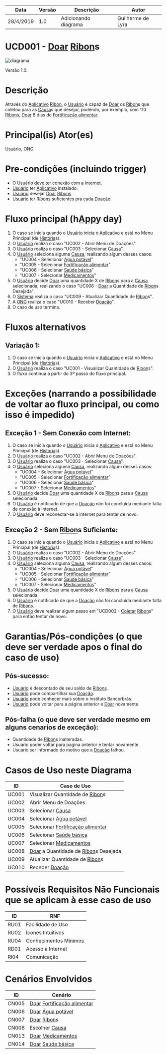 | Data       | Versão  | Descrição       | Autor            |
| ---------- | ------- | --------------- | ---------------- |
| 28/4/2019 | 1.0 | Adicionando diagrama | Guilherme de Lyra |


# UCD001 - [Doar](https://github.com/requisitos-2019-1/Ribon/blob/master/Modelagem%%20de%%20Requisitos/Lexicos/Doar.md) [Ribon](https://github.com/requisitos-2019-1/Ribon/blob/master/Modelagem%%20de%%20Requisitos/Lexicos/Ribon.md)s

![diagrama]([Doar](https://github.com/requisitos-2019-1/Ribon/blob/master/Modelagem%%20de%%20Requisitos/Lexicos/Doar.md)_Ribons.png)

Versão 1.0.

# Descrição
Através do [Aplicativo](https://github.com/requisitos-2019-1/Ribon/blob/master/Modelagem%%20de%%20Requisitos/Lexicos/Aplicativo.md) [Ribon](https://github.com/requisitos-2019-1/Ribon/blob/master/Modelagem%%20de%%20Requisitos/Lexicos/Ribon.md), o [Usuário](https://github.com/requisitos-2019-1/Ribon/blob/master/Modelagem%%20de%%20Requisitos/Lexicos/Usuário.md) é capaz de [Doar](https://github.com/requisitos-2019-1/Ribon/blob/master/Modelagem%%20de%%20Requisitos/Lexicos/Doar.md) os [Ribon](https://github.com/requisitos-2019-1/Ribon/blob/master/Modelagem%%20de%%20Requisitos/Lexicos/Ribon.md)s que coletou para as [Causa](https://github.com/requisitos-2019-1/Ribon/blob/master/Modelagem%%20de%%20Requisitos/Lexicos/Causa.md)s que desejar, podendo, por exemplo, com 110 [Ribon](https://github.com/requisitos-2019-1/Ribon/blob/master/Modelagem%%20de%%20Requisitos/Lexicos/Ribon.md)s, [Doar](https://github.com/requisitos-2019-1/Ribon/blob/master/Modelagem%%20de%%20Requisitos/Lexicos/Doar.md) 8 dias de [Fortificação alimentar](https://github.com/requisitos-2019-1/Ribon/blob/master/Modelagem%%20de%%20Requisitos/Lexicos/Fortificacao_alimentar.md).

# Principal(is) Ator(es)
[Usuário](https://github.com/requisitos-2019-1/Ribon/blob/master/Modelagem%%20de%%20Requisitos/Lexicos/Usuário.md), [ONG](https://github.com/requisitos-2019-1/Ribon/blob/master/Modelagem%%20de%%20Requisitos/Lexicos/Ong.md)

# Pre-condições (incluindo trigger)
- O [Usuário](https://github.com/requisitos-2019-1/Ribon/blob/master/Modelagem%20de%20Requisitos/Lexicos/Usuário.md) deve ter conexão com a Internet.
- [Usuário](https://github.com/requisitos-2019-1/Ribon/blob/master/Modelagem%20de%20Requisitos/Lexicos/Usuário.md) ter [Aplicativo](https://github.com/requisitos-2019-1/Ribon/blob/master/Modelagem%20de%20Requisitos/Lexicos/Aplicativo.md) instalado.
- [Usuário](https://github.com/requisitos-2019-1/Ribon/blob/master/Modelagem%20de%20Requisitos/Lexicos/Usuário.md) desejar [Doar](https://github.com/requisitos-2019-1/Ribon/blob/master/Modelagem%20de%20Requisitos/Lexicos/Doar.md) [Ribons](https://github.com/requisitos-2019-1/Ribon/blob/master/Modelagem%20de%20Requisitos/Lexicos/Ribon.md).
- [Usuário](https://github.com/requisitos-2019-1/Ribon/blob/master/Modelagem%20de%20Requisitos/Lexicos/Usuário.md) ter [Ribons](https://github.com/requisitos-2019-1/Ribon/blob/master/Modelagem%20de%20Requisitos/Lexicos/Ribon.md) suficientes pra cada [Doação](https://github.com/requisitos-2019-1/Ribon/blob/master/Modelagem%20de%20Requisitos/Lexicos/Doação.md).

# Fluxo principal (h[App](https://github.com/requisitos-2019-1/Ribon/blob/master/Modelagem%%20de%%20Requisitos/Lexicos/Aplicativo.md)y day)
1. O caso se inicia quando o [Usuário](https://github.com/requisitos-2019-1/Ribon/blob/master/Modelagem%%20de%%20Requisitos/Lexicos/Usuário.md) inicia o [Aplicativo](https://github.com/requisitos-2019-1/Ribon/blob/master/Modelagem%%20de%%20Requisitos/Lexicos/Aplicativo.md) e está no Menu Principal (de [História](https://github.com/requisitos-2019-1/Ribon/blob/master/Modelagem%%20de%%20Requisitos/Lexicos/Historia.md)s).
1. O [Usuário](https://github.com/requisitos-2019-1/Ribon/blob/master/Modelagem%%20de%%20Requisitos/Lexicos/Usuário.md) realiza o caso "UC002 - Abrir Menu de Doações".
1. O [Usuário](https://github.com/requisitos-2019-1/Ribon/blob/master/Modelagem%%20de%%20Requisitos/Lexicos/Usuário.md) realiza o caso "UC003 - Selecionar [Causa](https://github.com/requisitos-2019-1/Ribon/blob/master/Modelagem%%20de%%20Requisitos/Lexicos/Causa.md)".
1. O [Usuário](https://github.com/requisitos-2019-1/Ribon/blob/master/Modelagem%%20de%%20Requisitos/Lexicos/Usuário.md) seleciona alguma [Causa](https://github.com/requisitos-2019-1/Ribon/blob/master/Modelagem%%20de%%20Requisitos/Lexicos/Causa.md), realizando algum desses casos:
    - "UC004 - Selecionar [Água potável](https://github.com/requisitos-2019-1/Ribon/blob/master/Modelagem%%20de%%20Requisitos/Lexicos/Agua_potavel.md)"
    - "UC005 - Selecionar [Fortificação alimentar](https://github.com/requisitos-2019-1/Ribon/blob/master/Modelagem%%20de%%20Requisitos/Lexicos/Fortificacao_alimentar.md)"
    - "UC006 - Selecionar [Saúde básica](https://github.com/requisitos-2019-1/Ribon/blob/master/Modelagem%%20de%%20Requisitos/Lexicos/Saude_basica.md)"
    - "UC007 - Selecionar [Medicamentos](https://github.com/requisitos-2019-1/Ribon/blob/master/Modelagem%%20de%%20Requisitos/Lexicos/Medicamentos.md)"
1. O [Usuário](https://github.com/requisitos-2019-1/Ribon/blob/master/Modelagem%%20de%%20Requisitos/Lexicos/Usuário.md) decide [Doar](https://github.com/requisitos-2019-1/Ribon/blob/master/Modelagem%%20de%%20Requisitos/Lexicos/Doar.md) uma quantidade X de [Ribon](https://github.com/requisitos-2019-1/Ribon/blob/master/Modelagem%%20de%%20Requisitos/Lexicos/Ribon.md)s para a [Causa](https://github.com/requisitos-2019-1/Ribon/blob/master/Modelagem%%20de%%20Requisitos/Lexicos/Causa.md) selecionada, realizando o caso "UC008 - [Doar](https://github.com/requisitos-2019-1/Ribon/blob/master/Modelagem%%20de%%20Requisitos/Lexicos/Doar.md) a Quantidade de [Ribon](https://github.com/requisitos-2019-1/Ribon/blob/master/Modelagem%%20de%%20Requisitos/Lexicos/Ribon.md)s Desejada".
1. O [Sistema](https://github.com/requisitos-2019-1/Ribon/blob/master/Modelagem%%20de%%20Requisitos/Lexicos/Aplicativo.md) realiza o caso "UC009 - Atualizar Quantidade de [Ribon](https://github.com/requisitos-2019-1/Ribon/blob/master/Modelagem%%20de%%20Requisitos/Lexicos/Ribon.md)s".
1. A [ONG](https://github.com/requisitos-2019-1/Ribon/blob/master/Modelagem%%20de%%20Requisitos/Lexicos/Ong.md) realiza o caso "UC010 - Receber [Doação](https://github.com/requisitos-2019-1/Ribon/blob/master/Modelagem%%20de%%20Requisitos/Lexicos/Doação.md)".
1. O caso de uso termina.

# Fluxos alternativos
## Variação 1:
1. O caso se inicia quando o [Usuário](https://github.com/requisitos-2019-1/Ribon/blob/master/Modelagem%%20de%%20Requisitos/Lexicos/Usuário.md) inicia o [Aplicativo](https://github.com/requisitos-2019-1/Ribon/blob/master/Modelagem%%20de%%20Requisitos/Lexicos/Aplicativo.md) e está no Menu Principal (de [História](https://github.com/requisitos-2019-1/Ribon/blob/master/Modelagem%%20de%%20Requisitos/Lexicos/Historia.md)s).
1. O [Usuário](https://github.com/requisitos-2019-1/Ribon/blob/master/Modelagem%%20de%%20Requisitos/Lexicos/Usuário.md) realiza o caso "UC001 - Visualizar Quantidade de [Ribon](https://github.com/requisitos-2019-1/Ribon/blob/master/Modelagem%%20de%%20Requisitos/Lexicos/Ribon.md)s".
1. O fluxo continua a partir do 3º passo do fluxo principal.
    
# Exceções (narrando a possibilidade de voltar ao fluxo principal, ou como isso é impedido)

## Exceção 1 - Sem Conexão com Internet:
1. O caso se inicia quando o [Usuário](https://github.com/requisitos-2019-1/Ribon/blob/master/Modelagem%%20de%%20Requisitos/Lexicos/Usuário.md) inicia o [Aplicativo](https://github.com/requisitos-2019-1/Ribon/blob/master/Modelagem%%20de%%20Requisitos/Lexicos/Aplicativo.md) e está no Menu Principal (de [História](https://github.com/requisitos-2019-1/Ribon/blob/master/Modelagem%%20de%%20Requisitos/Lexicos/Historia.md)s).
1. O [Usuário](https://github.com/requisitos-2019-1/Ribon/blob/master/Modelagem%%20de%%20Requisitos/Lexicos/Usuário.md) realiza o caso "UC002 - Abrir Menu de Doações".
1. O [Usuário](https://github.com/requisitos-2019-1/Ribon/blob/master/Modelagem%%20de%%20Requisitos/Lexicos/Usuário.md) realiza o caso "UC003 - Selecionar [Causa](https://github.com/requisitos-2019-1/Ribon/blob/master/Modelagem%%20de%%20Requisitos/Lexicos/Causa.md)".
1. O [Usuário](https://github.com/requisitos-2019-1/Ribon/blob/master/Modelagem%%20de%%20Requisitos/Lexicos/Usuário.md) seleciona alguma [Causa](https://github.com/requisitos-2019-1/Ribon/blob/master/Modelagem%%20de%%20Requisitos/Lexicos/Causa.md), realizando algum desses casos:
    - "UC004 - Selecionar [Água potável](https://github.com/requisitos-2019-1/Ribon/blob/master/Modelagem%%20de%%20Requisitos/Lexicos/Agua_potavel.md)"
    - "UC005 - Selecionar [Fortificação alimentar](https://github.com/requisitos-2019-1/Ribon/blob/master/Modelagem%%20de%%20Requisitos/Lexicos/Fortificacao_alimentar.md)"
    - "UC006 - Selecionar [Saúde básica](https://github.com/requisitos-2019-1/Ribon/blob/master/Modelagem%%20de%%20Requisitos/Lexicos/Saude_basica.md)"
    - "UC007 - Selecionar [Medicamentos](https://github.com/requisitos-2019-1/Ribon/blob/master/Modelagem%%20de%%20Requisitos/Lexicos/Medicamentos.md)"
1. O [Usuário](https://github.com/requisitos-2019-1/Ribon/blob/master/Modelagem%%20de%%20Requisitos/Lexicos/Usuário.md) decide [Doar](https://github.com/requisitos-2019-1/Ribon/blob/master/Modelagem%%20de%%20Requisitos/Lexicos/Doar.md) uma quantidade X de [Ribon](https://github.com/requisitos-2019-1/Ribon/blob/master/Modelagem%%20de%%20Requisitos/Lexicos/Ribon.md)s para a [Causa](https://github.com/requisitos-2019-1/Ribon/blob/master/Modelagem%%20de%%20Requisitos/Lexicos/Causa.md) selecionada
1. O [Usuário](https://github.com/requisitos-2019-1/Ribon/blob/master/Modelagem%%20de%%20Requisitos/Lexicos/Usuário.md) é notificado de que a [Doação](https://github.com/requisitos-2019-1/Ribon/blob/master/Modelagem%%20de%%20Requisitos/Lexicos/Doação.md) não foi concluída mediante falta de conexão à internet.
1. O [Usuário](https://github.com/requisitos-2019-1/Ribon/blob/master/Modelagem%%20de%%20Requisitos/Lexicos/Usuário.md) deve reconectar-se à internet para tentar de novo.

## Exceção 2 - Sem [Ribon](https://github.com/requisitos-2019-1/Ribon/blob/master/Modelagem%%20de%%20Requisitos/Lexicos/Ribon.md)s Suficiente:
1. O caso se inicia quando o [Usuário](https://github.com/requisitos-2019-1/Ribon/blob/master/Modelagem%%20de%%20Requisitos/Lexicos/Usuário.md) inicia o [Aplicativo](https://github.com/requisitos-2019-1/Ribon/blob/master/Modelagem%%20de%%20Requisitos/Lexicos/Aplicativo.md) e está no Menu Principal (de [História](https://github.com/requisitos-2019-1/Ribon/blob/master/Modelagem%%20de%%20Requisitos/Lexicos/Historia.md)s).
1. O [Usuário](https://github.com/requisitos-2019-1/Ribon/blob/master/Modelagem%%20de%%20Requisitos/Lexicos/Usuário.md) realiza o caso "UC002 - Abrir Menu de Doações".
1. O [Usuário](https://github.com/requisitos-2019-1/Ribon/blob/master/Modelagem%%20de%%20Requisitos/Lexicos/Usuário.md) realiza o caso "UC003 - Selecionar [Causa](https://github.com/requisitos-2019-1/Ribon/blob/master/Modelagem%%20de%%20Requisitos/Lexicos/Causa.md)".
1. O [Usuário](https://github.com/requisitos-2019-1/Ribon/blob/master/Modelagem%%20de%%20Requisitos/Lexicos/Usuário.md) seleciona alguma [Causa](https://github.com/requisitos-2019-1/Ribon/blob/master/Modelagem%%20de%%20Requisitos/Lexicos/Causa.md), realizando algum desses casos:
    - "UC004 - Selecionar [Água potável](https://github.com/requisitos-2019-1/Ribon/blob/master/Modelagem%%20de%%20Requisitos/Lexicos/Agua_potavel.md)"
    - "UC005 - Selecionar [Fortificação alimentar](https://github.com/requisitos-2019-1/Ribon/blob/master/Modelagem%%20de%%20Requisitos/Lexicos/Fortificacao_alimentar.md)"
    - "UC006 - Selecionar [Saúde básica](https://github.com/requisitos-2019-1/Ribon/blob/master/Modelagem%%20de%%20Requisitos/Lexicos/Saude_basica.md)"
    - "UC007 - Selecionar [Medicamentos](https://github.com/requisitos-2019-1/Ribon/blob/master/Modelagem%%20de%%20Requisitos/Lexicos/Medicamentos.md)"
1. O [Usuário](https://github.com/requisitos-2019-1/Ribon/blob/master/Modelagem%%20de%%20Requisitos/Lexicos/Usuário.md) decide [Doar](https://github.com/requisitos-2019-1/Ribon/blob/master/Modelagem%%20de%%20Requisitos/Lexicos/Doar.md) uma quantidade X de [Ribon](https://github.com/requisitos-2019-1/Ribon/blob/master/Modelagem%%20de%%20Requisitos/Lexicos/Ribon.md)s para a [Causa](https://github.com/requisitos-2019-1/Ribon/blob/master/Modelagem%%20de%%20Requisitos/Lexicos/Causa.md) selecionada
1. O [Usuário](https://github.com/requisitos-2019-1/Ribon/blob/master/Modelagem%%20de%%20Requisitos/Lexicos/Usuário.md) é notificado de que a [Doação](https://github.com/requisitos-2019-1/Ribon/blob/master/Modelagem%%20de%%20Requisitos/Lexicos/Doação.md) não foi concluída mediante falta de [Ribon](https://github.com/requisitos-2019-1/Ribon/blob/master/Modelagem%%20de%%20Requisitos/Lexicos/Ribon.md)s.
1. O [Usuário](https://github.com/requisitos-2019-1/Ribon/blob/master/Modelagem%%20de%%20Requisitos/Lexicos/Usuário.md) deve realizar algum passo em "UCD002 - [Coletar](https://github.com/requisitos-2019-1/Ribon/blob/master/Modelagem%%20de%%20Requisitos/Lexicos/Coletar.md) [Ribon](https://github.com/requisitos-2019-1/Ribon/blob/master/Modelagem%%20de%%20Requisitos/Lexicos/Ribon.md)s" para então tentar de novo.

# Garantias/Pós-condições (o que deve ser verdade apos o final do caso de uso)
## Pós-sucesso:
- [Usuário](https://github.com/requisitos-2019-1/Ribon/blob/master/Modelagem%20de%20Requisitos/Lexicos/Usuário.md) é descontado de seu saldo de [Ribons](https://github.com/requisitos-2019-1/Ribon/blob/master/Modelagem%20de%20Requisitos/Lexicos/Ribon.md).
- [Usuário](https://github.com/requisitos-2019-1/Ribon/blob/master/Modelagem%20de%20Requisitos/Lexicos/Usuário.md) pode compartilhar sua [Doação](https://github.com/requisitos-2019-1/Ribon/blob/master/Modelagem%20de%20Requisitos/Lexicos/Doação.md).
- [Usuário](https://github.com/requisitos-2019-1/Ribon/blob/master/Modelagem%20de%20Requisitos/Lexicos/Usuário.md) pode conhecer mais sobre o Instituto Bancorbrás.
- [Usuário](https://github.com/requisitos-2019-1/Ribon/blob/master/Modelagem%20de%20Requisitos/Lexicos/Usuário.md) pode voltar para a página anterior e [Doar](https://github.com/requisitos-2019-1/Ribon/blob/master/Modelagem%20de%20Requisitos/Lexicos/Doar.md) novamente.
## Pós-falha (o que deve ser verdade mesmo em alguns cenarios de exceção):
- Quantidade de [Ribon](https://github.com/requisitos-2019-1/Ribon/blob/master/Modelagem%%20de%%20Requisitos/Lexicos/Ribon.md)s inalteradas.
- Usuario poder voltar para pagina anterior e tentar novamente.
- Usuario ser informado do motivo que a [Doação](https://github.com/requisitos-2019-1/Ribon/blob/master/Modelagem%%20de%%20Requisitos/Lexicos/Doação.md) falhou.

# Casos de Uso neste Diagrama
| ID  | Caso de Uso |
| ---------- | ------- |
| UC001 | Visualizar Quantidade de [Ribon](https://github.com/requisitos-2019-1/Ribon/blob/master/Modelagem%%20de%%20Requisitos/Lexicos/Ribon.md)s |
| UC002 | Abrir Menu de Doações |
| UC003 | Selecionar [Causa](https://github.com/requisitos-2019-1/Ribon/blob/master/Modelagem%%20de%%20Requisitos/Lexicos/Causa.md) |
| UC004 | Selecionar [Água potável](https://github.com/requisitos-2019-1/Ribon/blob/master/Modelagem%%20de%%20Requisitos/Lexicos/Agua_potavel.md) |
| UC005 | Selecionar [Fortificação alimentar](https://github.com/requisitos-2019-1/Ribon/blob/master/Modelagem%%20de%%20Requisitos/Lexicos/Fortificacao_alimentar.md) |
| UC006 | Selecionar [Saúde básica](https://github.com/requisitos-2019-1/Ribon/blob/master/Modelagem%%20de%%20Requisitos/Lexicos/Saude_basica.md) |
| UC007 | Selecionar [Medicamentos](https://github.com/requisitos-2019-1/Ribon/blob/master/Modelagem%%20de%%20Requisitos/Lexicos/Medicamentos.md) |
| UC008 | [Doar](https://github.com/requisitos-2019-1/Ribon/blob/master/Modelagem%%20de%%20Requisitos/Lexicos/Doar.md) a Quantidade de [Ribon](https://github.com/requisitos-2019-1/Ribon/blob/master/Modelagem%%20de%%20Requisitos/Lexicos/Ribon.md)s Desejada |
| UC009 | Atualizar Quantidade de [Ribon](https://github.com/requisitos-2019-1/Ribon/blob/master/Modelagem%%20de%%20Requisitos/Lexicos/Ribon.md)s |
| UC010 | Receber [Doação](https://github.com/requisitos-2019-1/Ribon/blob/master/Modelagem%%20de%%20Requisitos/Lexicos/Doação.md) |

# Possíveis Requisitos Não Funcionais que se aplicam à esse caso de uso
| ID  | RNF |
| ---------- | ------- |
| RU01 | Facilidade de Uso |
| RU02 | Ícones Intuitivos |
| RU04 | Conhecimentos Mínimos |
| RD01 | Acesso à Internet |
| RI04 | Comunicação |

# Cenários Envolvidos
| ID  | Cenário |
| ---------- | ------- |
| CN005 | [Doar](https://github.com/requisitos-2019-1/Ribon/blob/master/Modelagem%%20de%%20Requisitos/Lexicos/Doar.md) [Fortificação alimentar](https://github.com/requisitos-2019-1/Ribon/blob/master/Modelagem%%20de%%20Requisitos/Lexicos/Fortificacao_alimentar.md) |
| CN006 | [Doar](https://github.com/requisitos-2019-1/Ribon/blob/master/Modelagem%%20de%%20Requisitos/Lexicos/Doar.md) [Água potável](https://github.com/requisitos-2019-1/Ribon/blob/master/Modelagem%%20de%%20Requisitos/Lexicos/Agua_potavel.md) |
| CN007 | [Doar](https://github.com/requisitos-2019-1/Ribon/blob/master/Modelagem%%20de%%20Requisitos/Lexicos/Doar.md) [Ribon](https://github.com/requisitos-2019-1/Ribon/blob/master/Modelagem%%20de%%20Requisitos/Lexicos/Ribon.md)s |
| CN008 | Escolher [Causa](https://github.com/requisitos-2019-1/Ribon/blob/master/Modelagem%%20de%%20Requisitos/Lexicos/Causa.md) |
| CN013 | [Doar](https://github.com/requisitos-2019-1/Ribon/blob/master/Modelagem%%20de%%20Requisitos/Lexicos/Doar.md) [Medicamentos](https://github.com/requisitos-2019-1/Ribon/blob/master/Modelagem%%20de%%20Requisitos/Lexicos/Medicamentos.md) |
| CN014 | [Doar](https://github.com/requisitos-2019-1/Ribon/blob/master/Modelagem%%20de%%20Requisitos/Lexicos/Doar.md) [Saúde básica](https://github.com/requisitos-2019-1/Ribon/blob/master/Modelagem%%20de%%20Requisitos/Lexicos/Saude_basica.md) |
